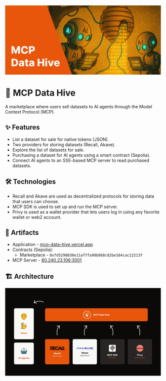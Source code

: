![Cover](/Cover.png)

# 🐝 MCP Data Hive

A marketplace where users sell datasets to AI agents through the Model Context Protocol (MCP).

## ✨ Features

- List a dataset for sale for native tokens (JSON).
- Two providers for storing datasets (Recall, Akave).
- Explore the list of datasets for sale.
- Purchasing a dataset for AI agents using a smart contract (Sepolia).
- Connect AI agents to an SSE-based MCP server to read purchased datasets.

## 🛠️ Technologies

- Recall and Akave are used as decentralized protocols for storing data that users can choose.
- MCP SDK is used to set up and run the MCP server.
- Privy is used as a wallet provider that lets users log in using any favorite wallet or web2 account.

## 🔗 Artifacts

- Application - [mcp-data-hive.vercel.app](https://mcp-data-hive.vercel.app/)
- Contracts (Sepolia):
  - Marketplace - `0xfd5298030e11af7fa90b868c82be164cac12213f`
- MCP Server - [80.240.23.106:3001](http://80.240.23.106:3001)

## 🏗️ Architecture

![Architecture](/Architecture.png)
